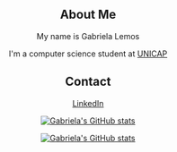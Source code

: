 <div align="center">
  
## About Me
My name is Gabriela Lemos

I'm a computer science student at [UNICAP](https://portal.unicap.br/)

## Contact

[LinkedIn](https://www.linkedin.com/in/gabriela-r-a64413232/)
  
<!-- GitHub Stats Card, light and dark-->



[![Gabriela's GitHub stats](https://github-readme-stats.vercel.app/api?username=GabrielaRBLemos&show_icons=true&theme=gruvbox_light#gh-light-mode-only)](https://github.com/GabrielaRBLemos/github-readme-stats#gh-light-mode-only)







[![Gabriela's GitHub stats](https://github-readme-stats.vercel.app/api?username=GabrielaRBLemos&show_icons=true&theme=gruvbox#gh-dark-mode-only)](https://github.com/GabrielaRBLemos/github-readme-stats#gh-dark-mode-only)

</div>
